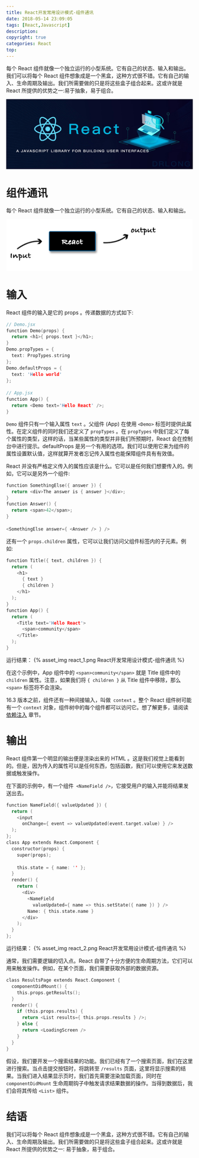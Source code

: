 ```yaml
---
title: React开发常用设计模式-组件通讯
date: 2018-05-14 23:09:05
tags: [React,Javascript]
description: 
copyright: true
categories: React
top:
---
```

每个 React 组件就像一个独立运行的小型系统。它有自己的状态、输入和输出。我们可以将每个 React 组件想象成是一个黑盒，这种方式很不错。它有自己的输入、生命周期及输出。我们所需要做的只是将这些盒子组合起来。这或许就是 React 所提供的优势之一:易于抽象，易于组合。

![React](https://raw.githubusercontent.com/Duanruilong/phone_drl/master/image/blog/react_d.png)

<!--more-->

# 组件通讯
每个 React 组件就像一个独立运行的小型系统。它有自己的状态、输入和输出。

![输入](React开发常用设计模式-组件通讯/reactput.png)

# 输入
React 组件的输入是它的 props 。传递数据的方式如下:
```h
// Demo.jsx
function Demo(props) {
  return <h1>{ props.text }</h1>;
}
Demo.propTypes = {
  text: PropTypes.string
};
Demo.defaultProps = {
  text: 'Hello world'
};

// App.jsx
function App() {
  return <Demo text='Hello React' />;
}
```
`Demo` 组件只有一个输入属性 `text` 。父组件 (App) 在使用 `<Demo>` 标签时提供此属性。在定义组件的同时我们还定义了 `propTypes` 。在 `propTypes` 中我们定义了每个属性的类型，这样的话，当某些属性的类型并非我们所预期时，React 会在控制台中进行提示。defaultProps 是另一个有用的选项。我们可以使用它来为组件的属性设置默认值，这样就算开发者忘记传入属性也能保障组件具有有效值。

React 并没有严格定义传入的属性应该是什么。它可以是任何我们想要传入的。例如，它可以是另外一个组件:
```h
function SomethingElse({ answer }) {
  return <div>The answer is { answer }</div>;
}
function Answer() {
  return <span>42</span>;
}

<SomethingElse answer={ <Answer /> } />
```

还有一个 `props.children` 属性，它可以让我们访问父组件标签内的子元素。例如:
```h
function Title({ text, children }) {
  return (
    <h1>
      { text }
      { children }
    </h1>
  );
}
function App() {
  return (
    <Title text='Hello React'>
      <span>community</span>
    </Title>
  );
}
```
运行结果：
{% asset_img react_1.png React开发常用设计模式-组件通讯 %}
<!-- ![运行结果](React开发常用设计模式-组件通讯/react_1.png) -->

在这个示例中，App 组件中的 `<span>community</span>` 就是 Title 组件中的 `children` 属性。注意，如果我们将 `{ children }` 从 Title 组件中移除，那么 `<span>` 标签将不会渲染。

16.3 版本之前，组件还有一种间接输入，叫做` context` 。整个 React 组件树可能有一个 `context` 对象，组件树中的每个组件都可以访问它。想了解更多，请阅读 [依赖注入](http://sangka-z.com/react-in-patterns-cn/chapter-10/) 章节。

# 输出
React 组件第一个明显的输出便是渲染出来的 HTML 。这是我们视觉上能看到的。但是，因为传入的属性可以是任何东西，包括函数，我们可以使用它来发送数据或触发操作。

在下面的示例中，有一个组件` <NameField />`，它接受用户的输入并能将结果发送出去。
```h
function NameField({ valueUpdated }) {
  return (
    <input
      onChange={ event => valueUpdated(event.target.value) } />
  );
};
class App extends React.Component {
  constructor(props) {
    super(props);

    this.state = { name: '' };
  }
  render() {
    return (
      <div>
        <NameField
          valueUpdated={ name => this.setState({ name }) } />
        Name: { this.state.name }
      </div>
    );
  }
};
```
运行结果：
{% asset_img react_2.png React开发常用设计模式-组件通讯 %}

<!-- ![运行结果](**React-开发常用设计模式-前言**/react_2.png) -->

通常，我们需要逻辑的切入点。React 自带了十分方便的生命周期方法，它们可以用来触发操作。例如，在某个页面，我们需要获取外部的数据资源。
```h
class ResultsPage extends React.Component {
  componentDidMount() {
    this.props.getResults();
  }
  render() {
    if (this.props.results) {
      return <List results={ this.props.results } />;
    } else {
      return <LoadingScreen />
    }
  }
}
```
假设，我们要开发一个搜索结果的功能。我们已经有了一个搜索页面，我们在这里进行搜索。当点击提交按钮时，将跳转至 `/results` 页面，这里将显示搜索的结果。当我们进入结果显示页时，我们首先需要渲染加载页面，同时在` componentDidMount` 生命周期钩子中触发请求结果数据的操作。当得到数据后，我们会将其传给 `<List>` 组件。

# 结语
我们可以将每个 React 组件想象成是一个黑盒，这种方式很不错。它有自己的输入、生命周期及输出。我们所需要做的只是将这些盒子组合起来。这或许就是 React 所提供的优势之一: 易于抽象，易于组合。

